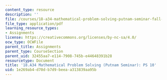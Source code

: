 ```yaml
---
content_type: resource
description: ''
file: /courses/18-a34-mathematical-problem-solving-putnam-seminar-fall-2018/1e269ab4d70db7d9beeaa313839aa95b_MIT18_A34F18PS10.pdf
file_type: application/pdf
learning_resource_types:
- Assignments
license: https://creativecommons.org/licenses/by-nc-sa/4.0/
ocw_type: OCWFile
parent_title: Assignments
parent_type: CourseSection
parent_uid: 32455aa7-e114-7908-745b-e44648391b28
resourcetype: Document
title: '18.A34 Mathematical Problem Solving (Putnam Seminar): PS 10'
uid: 1e269ab4-d70d-b7d9-beea-a313839aa95b
---
```

